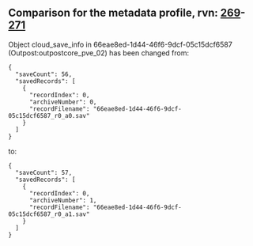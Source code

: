 ## Comparison for the metadata profile, rvn: [269](https://github.com/PRO100KatYT/FortniteProfileRevisions/tree/main/profiles/metadata/269%20metadata.json)-[271](https://github.com/PRO100KatYT/FortniteProfileRevisions/tree/main/profiles/metadata/271%20metadata.json)

Object cloud_save_info in 66eae8ed-1d44-46f6-9dcf-05c15dcf6587 (Outpost:outpostcore_pve_02) has been changed from:

```
{
  "saveCount": 56,
  "savedRecords": [
    {
      "recordIndex": 0,
      "archiveNumber": 0,
      "recordFilename": "66eae8ed-1d44-46f6-9dcf-05c15dcf6587_r0_a0.sav"
    }
  ]
}
```

to:

```
{
  "saveCount": 57,
  "savedRecords": [
    {
      "recordIndex": 0,
      "archiveNumber": 1,
      "recordFilename": "66eae8ed-1d44-46f6-9dcf-05c15dcf6587_r0_a1.sav"
    }
  ]
}
```

<br><br>
